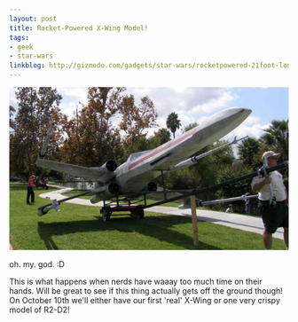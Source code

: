 ```yaml
---
layout: post
title: Rocket-Powered X-Wing Model!
tags:
- geek
- star-wars
linkblog: http://gizmodo.com/gadgets/star-wars/rocketpowered-21foot-long-xwing-model-actually-flies-updated-new-pics-show-it-even-has-builtin-r2d2-305976.php
---
```


<img src="/images/2007/x-wing35.jpg" alt="It's a damn rocket powered x-wing!!!" class="center border" />

oh. my. god. :D

This is what happens when nerds have waaay too much time on their hands. Will be great to see if this
thing actually gets off the ground though! On October 10th we'll either have our first 'real' X-Wing or
one very crispy model of R2-D2!
